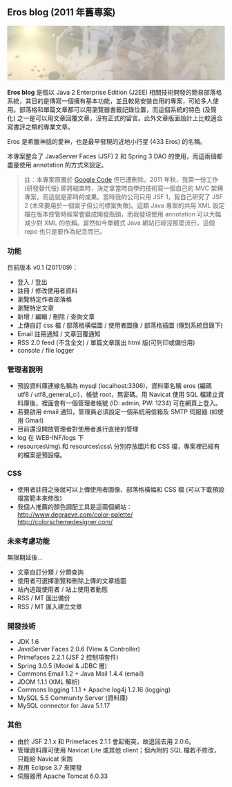 ## Eros blog (2011 年舊專案)

![image](https://raw.githubusercontent.com/alankrantas/Eros_blog/main/Eros_blog/resources/img/eros_banner.jpg?token=GHSAT0AAAAAABHRDDFULPZM75JOYCAAB2HMYP7TMBA)

**Eros blog** 是個以 Java 2 Enterprise Edition (J2EE) 相關技術開發的簡易部落格系統，其目的是傳寫一個擁有基本功能，並且較易安裝自用的專案，可給多人使用。部落格和單篇文章都可以用瀏覽器書籤記錄位置，而這個系統的特色 (及簡化) 之一是可以用文章回覆文章，沒有正式的留言。此外文章版面設計上比較適合寫書評之類的專業文章。

Eros 是希臘神話的愛神，也是最早發現的近地小行星 (433 Eros) 的名稱。

本專案整合了 JavaServer Faces (JSF) 2 和 Spring 3 DAO 的使用，而這兩個都盡量使用 annotation 的方式來設定。

> 註：本專案原置於 [Google Code](https://code.google.com/archive/p/eros-java-blog/) 但已遭刪除。2011 年秋，我第一份工作 (研發替代役) 即將結束時，決定拿當時自學的技術寫一個自己的 MVC 架構專案，而這就是那時的成果。當時我的公司只用 JSF 1，我自己研究了 JSF 2 (本來要用於一個案子但公司標案失敗)。這類 Java 專案的共用 XML 設定檔在版本控管時經常會變成開發瓶頸，而我發現使用 annotation 可以大幅減少對 XML 的依賴。當然如今單體式 Java 網站已經沒那麼流行，這個 repo 也只是要作為紀念而已。

### 功能

目前版本 v0.1 (2011/09)：

* 登入 / 登出
* 註冊 / 修改使用者資料
* 瀏覽特定作者部落格
* 瀏覽特定文章
* 新增 / 編輯 / 刪除 / 查詢文章
* 上傳自訂 css 檔 / 部落格橫幅圖 / 使用者圖像 / 部落格插圖 (傳到系統目錄下)
* Email 註冊通知 / 文章回覆通知
* RSS 2.0 feed (不含全文) / 單篇文章匯出 html 版(可列印或備份用)
* console / file logger

### 管理者說明

* 預設資料庫連線名稱為 mysql (localhost:3306)，資料庫名稱 eros (編碼 utf8 / utf8_general_ci)，帳號 root，無密碼。用 Navicat 使用 SQL 檔建立資料庫後，裡面會有一個管理者帳號 (ID: admin, PW: 1234) 可在網頁上登入。
* 若要啟用 email 通知，管理員必須設定一個系統用信箱及 SMTP 伺服器 (如使用 Gmail)
* 目前還沒開放管理者對使用者進行直接的管理
* log 在 WEB-INF/logs 下
* resources\img\ 和 resources\css\ 分別存放圖片和 CSS 檔，專案裡已經有的檔案是預設檔。

### CSS

* 使用者註冊之後就可以上傳使用者圖像、部落格橫幅和 CSS 檔 (可以下載預設檔當範本來修改)
* 我個人推薦的顏色調配工具是這兩個網站：http://www.degraeve.com/color-palette/ http://colorschemedesigner.com/

### 未來考慮功能

無限期延後...

* 文章自訂分類 / 分類查詢
* 使用者可選擇瀏覽和刪除上傳的文章插圖
* 站內追蹤使用者 / 站上使用者動態
* RSS / MT 匯出備份
* RSS / MT 匯入建立文章

### 開發技術

* JDK 1.6
* JavaServer Faces 2.0.6 (View & Controller)
* Primefaces 2.2.1 (JSF 2 控制項套件)
* Spring 3.0.5 (Model & JDBC 層)
* Commons Email 1.2 + Java Mail 1.4.4 (email)
* JDOM 1.1.1 (XML 解析)
* Commons logging 1.1.1 + Apache log4j 1.2.16 (logging)
* MySQL 5.5 Community Server (資料庫)
* MySQL connector for Java 5.1.17

### 其他

* 由於 JSF 2.1.x 和 Primefaces 2.1.1 會起衝突，故退回去用 2.0.6。
* 管理資料庫可使用 Navicat Lite 或其他 client；但內附的 SQL 檔若不修改，只能給 Navicat 來跑
* 我用 Eclipse 3.7 來開發
* 伺服器用 Apache Tomcat 6.0.33
